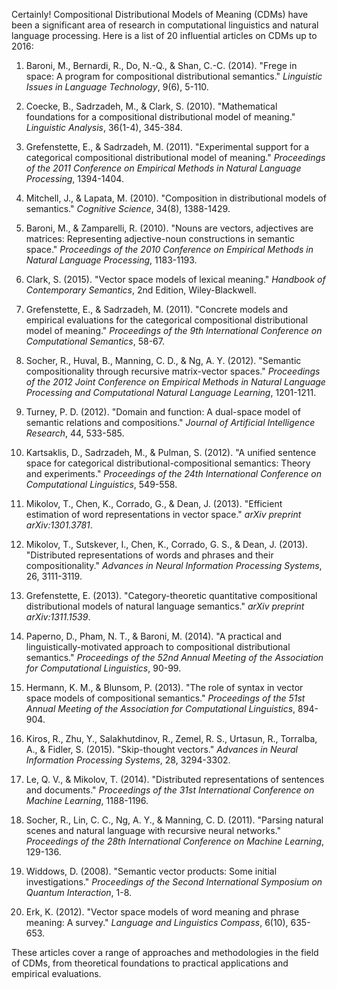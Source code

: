 Certainly! Compositional Distributional Models of Meaning (CDMs) have been a significant area of research in computational linguistics and natural language processing. Here is a list of 20 influential articles on CDMs up to 2016:

1. Baroni, M., Bernardi, R., Do, N.-Q., & Shan, C.-C. (2014). "Frege in space: A program for compositional distributional semantics." *Linguistic Issues in Language Technology*, 9(6), 5-110.

2. Coecke, B., Sadrzadeh, M., & Clark, S. (2010). "Mathematical foundations for a compositional distributional model of meaning." *Linguistic Analysis*, 36(1-4), 345-384.

3. Grefenstette, E., & Sadrzadeh, M. (2011). "Experimental support for a categorical compositional distributional model of meaning." *Proceedings of the 2011 Conference on Empirical Methods in Natural Language Processing*, 1394-1404.

4. Mitchell, J., & Lapata, M. (2010). "Composition in distributional models of semantics." *Cognitive Science*, 34(8), 1388-1429.

5. Baroni, M., & Zamparelli, R. (2010). "Nouns are vectors, adjectives are matrices: Representing adjective-noun constructions in semantic space." *Proceedings of the 2010 Conference on Empirical Methods in Natural Language Processing*, 1183-1193.

6. Clark, S. (2015). "Vector space models of lexical meaning." *Handbook of Contemporary Semantics*, 2nd Edition, Wiley-Blackwell.

7. Grefenstette, E., & Sadrzadeh, M. (2011). "Concrete models and empirical evaluations for the categorical compositional distributional model of meaning." *Proceedings of the 9th International Conference on Computational Semantics*, 58-67.

8. Socher, R., Huval, B., Manning, C. D., & Ng, A. Y. (2012). "Semantic compositionality through recursive matrix-vector spaces." *Proceedings of the 2012 Joint Conference on Empirical Methods in Natural Language Processing and Computational Natural Language Learning*, 1201-1211.

9. Turney, P. D. (2012). "Domain and function: A dual-space model of semantic relations and compositions." *Journal of Artificial Intelligence Research*, 44, 533-585.

10. Kartsaklis, D., Sadrzadeh, M., & Pulman, S. (2012). "A unified sentence space for categorical distributional-compositional semantics: Theory and experiments." *Proceedings of the 24th International Conference on Computational Linguistics*, 549-558.

11. Mikolov, T., Chen, K., Corrado, G., & Dean, J. (2013). "Efficient estimation of word representations in vector space." *arXiv preprint arXiv:1301.3781*.

12. Mikolov, T., Sutskever, I., Chen, K., Corrado, G. S., & Dean, J. (2013). "Distributed representations of words and phrases and their compositionality." *Advances in Neural Information Processing Systems*, 26, 3111-3119.

13. Grefenstette, E. (2013). "Category-theoretic quantitative compositional distributional models of natural language semantics." *arXiv preprint arXiv:1311.1539*.

14. Paperno, D., Pham, N. T., & Baroni, M. (2014). "A practical and linguistically-motivated approach to compositional distributional semantics." *Proceedings of the 52nd Annual Meeting of the Association for Computational Linguistics*, 90-99.

15. Hermann, K. M., & Blunsom, P. (2013). "The role of syntax in vector space models of compositional semantics." *Proceedings of the 51st Annual Meeting of the Association for Computational Linguistics*, 894-904.

16. Kiros, R., Zhu, Y., Salakhutdinov, R., Zemel, R. S., Urtasun, R., Torralba, A., & Fidler, S. (2015). "Skip-thought vectors." *Advances in Neural Information Processing Systems*, 28, 3294-3302.

17. Le, Q. V., & Mikolov, T. (2014). "Distributed representations of sentences and documents." *Proceedings of the 31st International Conference on Machine Learning*, 1188-1196.

18. Socher, R., Lin, C. C., Ng, A. Y., & Manning, C. D. (2011). "Parsing natural scenes and natural language with recursive neural networks." *Proceedings of the 28th International Conference on Machine Learning*, 129-136.

19. Widdows, D. (2008). "Semantic vector products: Some initial investigations." *Proceedings of the Second International Symposium on Quantum Interaction*, 1-8.

20. Erk, K. (2012). "Vector space models of word meaning and phrase meaning: A survey." *Language and Linguistics Compass*, 6(10), 635-653.

These articles cover a range of approaches and methodologies in the field of CDMs, from theoretical foundations to practical applications and empirical evaluations.
